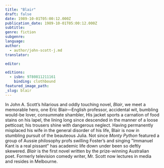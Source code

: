 ```yaml
---
title: "Blair"
draft: false
date: 1989-10-01T05:00:12.000Z
publication_date: 1989-10-01T05:00:12.000Z
subtitle:
genre: fiction
subgenre:
language:
author:
  - author/john-scott-j.md
translator:

editor:

editions:
  - isbn: 9780811211161
    binding: clothbound
featured_image_path:
_slug: blair
---
```


In John A. Scott’s hilarious and oddly touching novel, _Blair_, we meet a memorable hero, one Eric Blair—English professor, accidental wit, bumbling would-be lover, consummate shambler, His jacket sports a carnation of food stains on his lapel, the lining long since descended in the manner of a loose petticoat; his trousers shine with dangerous neglect. Having permanently misplaced his wife in the general disorder of his life, Blair is now in stumbling pursuit of the beauteous Julia. Not since _Monty Python_ featured a group of Aussie philosophy profs swilling Foster’s and singing "Immanuel Kant is a real pissant" has academic life down under been so deftly skewered. _Blair_ is the first novel written by the prize-winning Australian poet. Formerly television comedy writer, Mr. Scott now lectures in media and resides in Melbourne.

